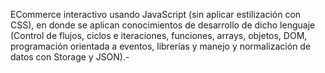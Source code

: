 ECommerce interactivo usando JavaScript (sin aplicar estilización con CSS), en donde se aplican conocimientos de desarrollo de dicho lenguaje (Control de flujos, ciclos e iteraciones, funciones, arrays, objetos, DOM, programación orientada a eventos, librerías y manejo y normalización de datos con Storage y JSON).-
